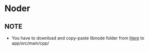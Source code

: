 # Noder

## NOTE
- You have to download and copy-paste libnode folder from [Here](https://github.com/JaneaSystems/nodejs-mobile/releases/download/nodejs-mobile-v0.3.1/nodejs-mobile-v0.3.1-android.zip) to app/src/main/cpp/
